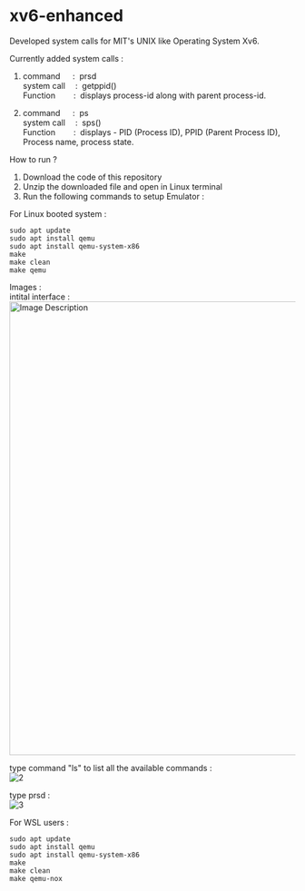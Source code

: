 # xv6-enhanced
Developed system calls for MIT's UNIX like Operating System Xv6.

Currently added system calls : 
1. command&emsp;&nbsp;     :&nbsp; prsd <br>
   system call&emsp; :&nbsp; getppid()<br>
   Function&emsp;&emsp;    :&nbsp; displays process-id along with parent process-id.
   
3. command&emsp;&nbsp;     :&nbsp; ps <br>
   system call&emsp; :&nbsp; sps() <br>
   Function&emsp;&emsp;    :&nbsp; displays - PID (Process ID), PPID (Parent Process ID), Process name, process state.<br>
 
How to run ? 

1. Download the code of this repository
2. Unzip the downloaded file and open in Linux terminal
3. Run the following commands to setup Emulator :

 For Linux booted system :
```
sudo apt update
sudo apt install qemu
sudo apt install qemu-system-x86
make
make clean
make qemu
```

Images : <br>
intital interface : <br>
<img src="C:\Users\KIIT\Downloads\xv666\New folder\1.png" alt="Image Description" width="800" height="800"> <br>

type command "ls" to list all the available commands : <br> 
![2](https://github.com/fr-sxtyxm/xv6-enhanced/assets/142148094/d18d997c-8539-4c2e-a83a-ecfb888d8bb3) <br>

type prsd : <br>
![3](https://github.com/fr-sxtyxm/xv6-enhanced/assets/142148094/51b97bd1-58f8-44db-8cdc-18e7a4c86e88)


 For WSL users :  
```
sudo apt update
sudo apt install qemu
sudo apt install qemu-system-x86
make
make clean
make qemu-nox 
```

